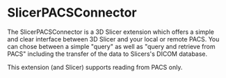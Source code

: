 # SlicerPACSConnector

The SlicerPACSConnector is a 3D Slicer extension which offers a simple and clear interface between 3D Slicer and your local or remote PACS. 
You can chose between a simple "query" as well as "query and retrieve from PACS" including the transfer of the data to Slicers's DICOM database.
 
This extension (and Slicer) supports reading from PACS only. 
